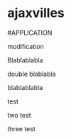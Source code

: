 # ajaxvilles

#APPLICATION

modification

Blablablabla

double blablabla



blablablabla

test

two test

three test
